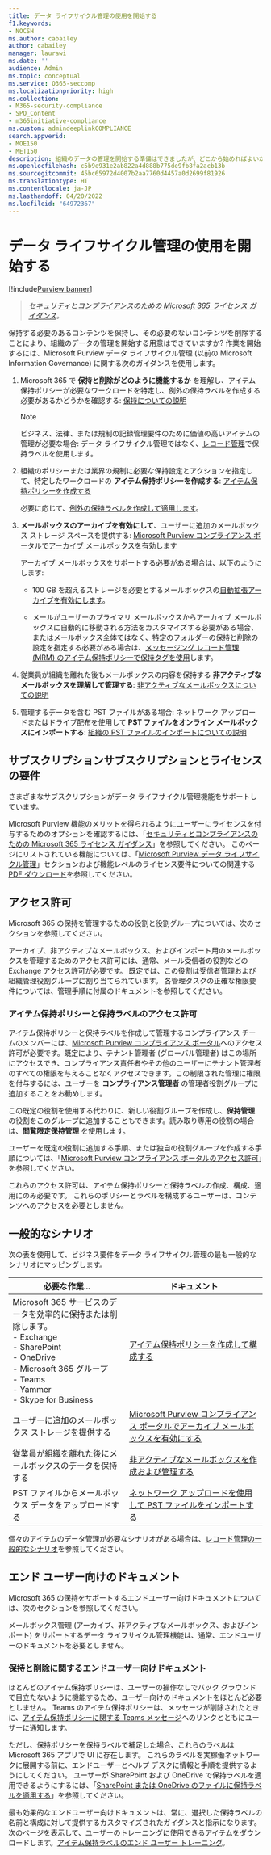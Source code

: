 ```yaml
---
title: データ ライフサイクル管理の使用を開始する
f1.keywords:
- NOCSH
ms.author: cabailey
author: cabailey
manager: laurawi
ms.date: ''
audience: Admin
ms.topic: conceptual
ms.service: O365-seccomp
ms.localizationpriority: high
ms.collection:
- M365-security-compliance
- SPO_Content
- m365initiative-compliance
ms.custom: admindeeplinkCOMPLIANCE
search.appverid:
- MOE150
- MET150
description: 組織のデータの管理を開始する準備はできましたが、どこから始めればよいかわからないでしょうか。開始するには、いくつかの規範的なガイダンスをお読みください。
ms.openlocfilehash: c5b9e931e2ab822a4d888b775de9fb8fa2acb13b
ms.sourcegitcommit: 45bc65972d4007b2aa7760d4457a0d2699f81926
ms.translationtype: HT
ms.contentlocale: ja-JP
ms.lasthandoff: 04/20/2022
ms.locfileid: "64972367"
---
```

# <a name="get-started-with-data-lifecycle-management"></a>データ ライフサイクル管理の使用を開始する

[!include[Purview banner](../includes/purview-rebrand-banner.md)]

>*[セキュリティとコンプライアンスのための Microsoft 365 ライセンス ガイダンス](/office365/servicedescriptions/microsoft-365-service-descriptions/microsoft-365-tenantlevel-services-licensing-guidance/microsoft-365-security-compliance-licensing-guidance)。*

保持する必要のあるコンテンツを保持し、その必要のないコンテンツを削除することにより、組織のデータの管理を開始する用意はできていますか? 作業を開始するには、Microsoft Purview データ ライフサイクル管理 (以前の Microsoft Information Governance) に関する次のガイダンスを使用します。

1. Microsoft 365 で **保持と削除がどのように機能するか** を理解し、アイテム保持ポリシーが必要なワークロードを特定し、例外の保持ラベルを作成する必要があるかどうかを確認する: [保持についての説明](retention.md)
    
    > [!NOTE]
    > ビジネス、法律、または規制の記録管理要件のために価値の高いアイテムの管理が必要な場合: データ ライフサイクル管理ではなく、[レコード管理](records-management.md)で保持ラベルを使用します。

2. 組織のポリシーまたは業界の規制に必要な保持設定とアクションを指定して、特定したワークロードの **アイテム保持ポリシーを作成する**: [アイテム保持ポリシーを作成する](create-retention-policies.md)
    
    必要に応じて、[例外の保持ラベルを作成して適用します](create-retention-labels-information-governance.md)。

3. **メールボックスのアーカイブを有効にして**、ユーザーに追加のメールボックス ストレージ スペースを提供する: [Microsoft Purview コンプライアンス ポータルでアーカイブ メールボックスを有効します](enable-archive-mailboxes.md)
    
    アーカイブ メールボックスをサポートする必要がある場合は、以下のようにします:
    
    - 100 GB を超えるストレージを必要とするメールボックスの[自動拡張アーカイブを有効にします](enable-autoexpanding-archiving.md)。
    
    - メールがユーザーのプライマリ メールボックスからアーカイブ メールボックスに自動的に移動される方法をカスタマイズする必要がある場合、またはメールボックス全体ではなく、特定のフォルダーの保持と削除の設定を指定する必要がある場合は、[メッセージング レコード管理 (MRM) のアイテム保持ポリシーで保持タグを使用](set-up-an-archive-and-deletion-policy-for-mailboxes.md)します。

4. 従業員が組織を離れた後もメールボックスの内容を保持する **非アクティブなメールボックスを理解して管理する**: [非アクティブなメールボックスについての説明](inactive-mailboxes-in-office-365.md)

5. 管理するデータを含む PST ファイルがある場合: ネットワーク アップロードまたはドライブ配布を使用して **PST ファイルをオンライン メールボックスにインポートする**: [組織の PST ファイルのインポートについての説明](importing-pst-files-to-office-365.md)

## <a name="subscription-and-licensing-requirements"></a>サブスクリプションサブスクリプションとライセンスの要件

さまざまなサブスクリプションがデータ ライフサイクル管理機能をサポートしています。

Microsoft Purview 機能のメリットを得られるようにユーザーにライセンスを付与するためのオプションを確認するには、「[セキュリティとコンプライアンスのための Microsoft 365 ライセンス ガイダンス](/office365/servicedescriptions/microsoft-365-service-descriptions/microsoft-365-tenantlevel-services-licensing-guidance/microsoft-365-security-compliance-licensing-guidance)」を参照してください。 このページにリストされている機能については、「[Microsoft Purview データ ライフサイクル管理](/office365/servicedescriptions/microsoft-365-service-descriptions/microsoft-365-tenantlevel-services-licensing-guidance/microsoft-365-security-compliance-licensing-guidance#microsoft-purview-data-lifecycle-management)」セクションおよび機能レベルのライセンス要件についての関連する [PDF ダウンロード](https://go.microsoft.com/fwlink/?linkid=2139145)を参照してください。

## <a name="permissions"></a>アクセス許可

Microsoft 365 の保持を管理するための役割と役割グループについては、次のセクションを参照してください。

アーカイブ、非アクティブなメールボックス、およびインポート用のメールボックスを管理するためのアクセス許可には、通常、メール受信者の役割などの Exchange アクセス許可が必要です。 既定では、この役割は受信者管理および組織管理役割グループに割り当てられています。 各管理タスクの正確な権限要件については、管理手順に付属のドキュメントを参照してください。

### <a name="permissions-for-retention-policies-and-retention-labels"></a>アイテム保持ポリシーと保持ラベルのアクセス許可

アイテム保持ポリシーと保持ラベルを作成して管理するコンプライアンス チームのメンバーには、<a href="https://go.microsoft.com/fwlink/p/?linkid=2077149" target="_blank">Microsoft Purview コンプライアンス ポータル</a>へのアクセス許可が必要です。既定により、テナント管理者 (グローバル管理者) はこの場所にアクセスでき、コンプライアンス責任者やその他のユーザーにテナント管理者のすべての権限を与えることなくアクセスできます。この制限された管理に権限を付与するには、ユーザーを **コンプライアンス管理者** の管理者役割グループに追加することをお勧めします。

この既定の役割を使用する代わりに、新しい役割グループを作成し、**保持管理** の役割をこのグループに追加することもできます。読み取り専用の役割の場合は、**閲覧限定保持管理** を使用します。 

ユーザーを既定の役割に追加する手順、または独自の役割グループを作成する手順については、「[Microsoft Purview コンプライアンス ポータルのアクセス許可](microsoft-365-compliance-center-permissions.md)」を参照してください。

これらのアクセス許可は、アイテム保持ポリシーと保持ラベルの作成、構成、適用にのみ必要です。 これらのポリシーとラベルを構成するユーザーは、コンテンツへのアクセスを必要としません。

## <a name="common-scenarios"></a>一般的なシナリオ

次の表を使用して、ビジネス要件をデータ ライフサイクル管理の最も一般的なシナリオにマッピングします。

|必要な作業...|ドキュメント|
|----------------|---------------|
|Microsoft 365 サービスのデータを効率的に保持または削除します。 <br />-  Exchange  <br />- SharePoint  <br />- OneDrive  <br />- Microsoft 365 グループ <br />- Teams <br />- Yammer <br />- Skype for Business |[アイテム保持ポリシーを作成して構成する](create-retention-policies.md)|
|ユーザーに追加のメールボックス ストレージを提供する |[Microsoft Purview コンプライアンス ポータルでアーカイブ メールボックスを有効にする](enable-archive-mailboxes.md)|
|従業員が組織を離れた後にメールボックスのデータを保持する |[非アクティブなメールボックスを作成および管理する](create-and-manage-inactive-mailboxes.md)|
|PST ファイルからメールボックス データをアップロードする |[ネットワーク アップロードを使用して PST ファイルをインポートする](use-network-upload-to-import-pst-files.md)|


個々のアイテムのデータ管理が必要なシナリオがある場合は、[レコード管理の一般的なシナリオ](get-started-with-records-management.md#common-scenarios)を参照してください。 

## <a name="end-user-documentation"></a>エンド ユーザー向けのドキュメント

Microsoft 365 の保持をサポートするエンドユーザー向けドキュメントについては、次のセクションを参照してください。

メールボックス管理 (アーカイブ、非アクティブなメールボックス、およびインポート) をサポートするデータ ライフサイクル管理機能は、通常、エンドユーザーのドキュメントを必要としません。

### <a name="end-user-documentation-for-retention-and-deletion"></a>保持と削除に関するエンドユーザー向けドキュメント

ほとんどのアイテム保持ポリシーは、ユーザーの操作なしでバック グラウンドで目立たないように機能するため、ユーザー向けのドキュメントをほとんど必要としません。 Teams のアイテム保持ポリシーは、メッセージが削除されたときに、[アイテム保持ポリシーに関する Teams メッセージ](https://support.microsoft.com/office/teams-messages-about-retention-policies-c151fa2f-1558-4cf9-8e51-854e925b483b)へのリンクとともにユーザーに通知します。

ただし、保持ポリシーを保持ラベルで補足した場合、これらのラベルは Microsoft 365 アプリで UI に存在します。 これらのラベルを実稼働ネットワークに展開する前に、エンドユーザーとヘルプ デスクに情報と手順を提供するようにしてください。 ユーザーが SharePoint および OneDrive で保持ラベルを適用できるようにするには、「[SharePoint または OneDrive のファイルに保持ラベルを適用する](https://support.microsoft.com/office/apply-retention-labels-to-files-in-sharepoint-or-onedrive-11a6835b-ec9f-40db-8aca-6f5ef18132df)」を参照してください。

最も効果的なエンドユーザー向けドキュメントは、常に、選択した保持ラベルの名前と構成に対して提供するカスタマイズされたガイダンスと指示になります。 次のページを表示して、ユーザーのトレーニングに使用できるアイテムをダウンロードします。[アイテム保持ラベルのエンド ユーザー トレーニング](https://microsoft.github.io/ComplianceCxE/enduser/retention/)。


